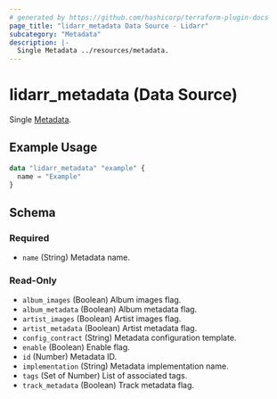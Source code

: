 ```yaml
---
# generated by https://github.com/hashicorp/terraform-plugin-docs
page_title: "lidarr_metadata Data Source - Lidarr"
subcategory: "Metadata"
description: |-
  Single Metadata ../resources/metadata.
---
```


# lidarr_metadata (Data Source)

<!-- subcategory:Metadata -->
Single [Metadata](../resources/metadata).

## Example Usage

```terraform
data "lidarr_metadata" "example" {
  name = "Example"
}
```

<!-- schema generated by tfplugindocs -->
## Schema

### Required

- `name` (String) Metadata name.

### Read-Only

- `album_images` (Boolean) Album images flag.
- `album_metadata` (Boolean) Album metadata flag.
- `artist_images` (Boolean) Artist images flag.
- `artist_metadata` (Boolean) Artist metadata flag.
- `config_contract` (String) Metadata configuration template.
- `enable` (Boolean) Enable flag.
- `id` (Number) Metadata ID.
- `implementation` (String) Metadata implementation name.
- `tags` (Set of Number) List of associated tags.
- `track_metadata` (Boolean) Track metadata flag.
